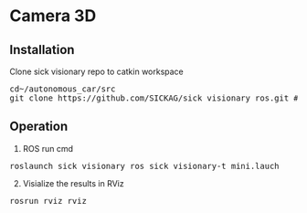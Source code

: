 # Camera 3D

## Installation
Clone sick visionary repo to catkin workspace
<pre>cd~/autonomous_car/src
git clone https://github.com/SICKAG/sick_visionary_ros.git #clone Repo URL </pre>

## Operation

1. ROS run cmd
<pre>roslaunch sick_visionary_ros sick_visionary-t_mini.lauch</pre>

2. Visialize the results in RViz
<pre>rosrun rviz rviz</pre>
